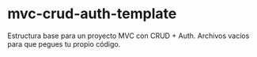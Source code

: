 # mvc-crud-auth-template

Estructura base para un proyecto MVC con CRUD + Auth.
Archivos vacíos para que pegues tu propio código.